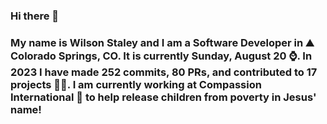 ### Hi there 👋

### My name is Wilson Staley and I am a Software Developer in ⛰ Colorado Springs, CO.  It is currently Sunday, August 20 ⌚. In 2023 I have made 252 commits, 80 PRs, and contributed to 17 projects 👨‍💻. I am currently working at Compassion International 🏢 to help release children from poverty in Jesus' name!